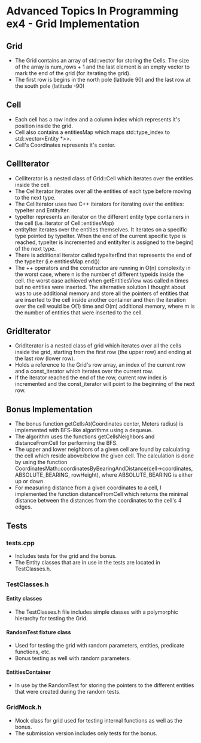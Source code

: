 # Advanced Topics In Programming ex4 - Grid Implementation

## Grid
* The Grid contains an array of std::vector<Cell> for storing the Cells. The size of the array is num_rows + 1 and the last element is an empty vector to mark the end of the grid (for iterating the grid).
* The first row is begins in the north pole (latitude 90) and the last row at the south pole (latitude -90)

## Cell
* Each cell has a row index and a column index which represents it's position inside the grid.
* Cell also contains a entitiesMap which maps std::type_index to std::vector<Entity *>>.
* Cell's Coordinates represents it's center.

## CellIterator
* CellIterator is a nested class of Grid::Cell which iterates over the entities inside the cell.
* The CellIterator iterates over all the entities of each type before moving to the next type.
* The CellIterator uses two C++ iterators for iterating over the entities: typeIter and EntityIter.
* typeIter represents an iterator on the different entity type containers in the cell (i.e. iterator of Cell::entitiesMap)
* entityIter iterates over the entities themselves. It iterates on a specific type pointed by typeIter. When the end of
 the current specific type is reached,
 typeIter is incremented and entityIter is assigned to the begin() of the next type.
* There is additional iterator called typeIterEnd that represents the end of the typeIter (i.e entitiesMap.end())
* The ++ operators and the constructor are running in O(n) complexity in the worst case, where n is the number of different
 typeids inside the cell. the worst case achieved when getEntitiesView was called n times but no entities were inserted.
 The alternative solution I thought about was to use additional memory and store all the pointers of entities that are
  inserted to the cell inside another container and then the iteration over the cell would be O(1) time and O(m) 
  additional memory, where m is the number of entities that were inserted to the cell.


## GridIterator 
* GridIterator is a nested class of grid which iterates over all the cells inside the grid, starting from the first row (the upper row) and ending 
at the last row (lower row).
* Holds a reference to the Grid's row array, an index of the current row and a const_iterator which iterates over the current row.
* If the iterator reached the end of the row, current row index is incremented and the const_iterator will point to the beginning of the next row. 

## Bonus Implementation
* The bonus function getCellsAt(Coordinates center, Meters radius) is implemented with BFS-like algorithms using a dequeue.
* The algorithm uses the functions getCellsNeighbors and distanceFromCell for performing the BFS.
* The upper and lower neighbors of a given cell are found by calculating the cell which reside above/below the given cell. The calculation is done by using the function CoordinatesMath::coordinatesByBearingAndDistance(cell->coordinates, ABSOLUTE_BEARING, 
rowHeight), where ABSOLUTE_BEARING is either up or down.
* For measuring distance from a given coordinates to a cell, I implemented the function distanceFromCell which returns the minimal distance between the distances from the coordinates to the cell's 4 edges.

## Tests
### tests.cpp
* Includes tests for the grid and the bonus.
* The Entity classes that are in use in the tests are located in TestClasses.h.
### TestClasses.h
#### Entity classes
* The TestClasses.h file includes simple classes with a polymorphic hierarchy for testing the Grid.

#### RandomTest fixture class
* Used for testing the grid with random parameters, entities, predicate functions, etc.
* Bonus testing as well with random parameters.
#### EntitiesContainer
* In use by the RandomTest for storing the pointers to the different entities that were created during the random tests. 

### GridMock.h
* Mock class for grid used for testing internal functions as well as the bonus.
* The submission version includes only tests for the bonus. 
